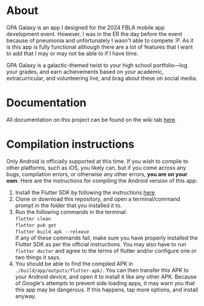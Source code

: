 # About
GPA Galaxy is an app I designed for the 2024 FBLA mobile app development event. However, I was in the ER the day before the event because of pneumonia and unfortunately I wasn't able to compete :P. As it is this app is fully functional although there are a lot of features that I want to add that I may or may not be able to if I have time. 

GPA Galaxy is a galactic-themed twist to your high school portfolio—log your grades, and earn achievements based on your academic, extracurricular, and volunteering live, and brag about these on social media. 

# Documentation
All documentation on this project can be found on the wiki tab [here](https://github.com/DUDEbehindDUDE/GPA-Galaxy/wiki).

# Compilation instructions
Only Android is officially supported at this time. If you wish to compile to other platforms, such as iOS, you likely can, but if you come across any bugs, compilation errors, or otherwise any other errors, **you are on your own**. Here are the instructions for compiling the Android version of this app:
1. Install the Flutter SDK by following the instructions [here](https://flutter-ko.dev/get-started/install).
2. Clone or download this repository, and open a terminal/command prompt in the folder that you installed it to.
3. Run the following commands in the terminal:  
`flutter clean`  
`flutter pub get`  
`flutter build apk --release`  
If any of these commands fail, make sure you have properly installed the Flutter SDK as per the official instructions. You may also have to run `flutter doctor` and agree to the terms of flutter and/or configure one or two things it says.
4. You should be able to find the compiled APK in `./build/app/outputs/flutter-apk/`. You can then transfer this APK to your Android device, and open it to install it like any other APK. Because of Google's attempts to prevent side loading apps, it may warn you that this app may be dangerous. If this happens, tap more options, and install anyway.
